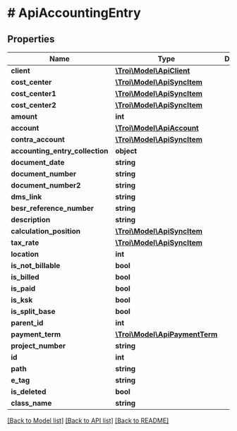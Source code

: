 # # ApiAccountingEntry

## Properties

Name | Type | Description | Notes
------------ | ------------- | ------------- | -------------
**client** | [**\Troi\Model\ApiClient**](ApiClient.md) |  | [optional]
**cost_center** | [**\Troi\Model\ApiSyncItem**](ApiSyncItem.md) |  | [optional]
**cost_center1** | [**\Troi\Model\ApiSyncItem**](ApiSyncItem.md) |  | [optional]
**cost_center2** | [**\Troi\Model\ApiSyncItem**](ApiSyncItem.md) |  | [optional]
**amount** | **int** |  | [optional]
**account** | [**\Troi\Model\ApiAccount**](ApiAccount.md) |  | [optional]
**contra_account** | [**\Troi\Model\ApiSyncItem**](ApiSyncItem.md) |  | [optional]
**accounting_entry_collection** | **object** |  | [optional]
**document_date** | **string** |  | [optional]
**document_number** | **string** |  | [optional]
**document_number2** | **string** |  | [optional]
**dms_link** | **string** |  | [optional]
**besr_reference_number** | **string** |  | [optional]
**description** | **string** |  | [optional]
**calculation_position** | [**\Troi\Model\ApiSyncItem**](ApiSyncItem.md) |  | [optional]
**tax_rate** | [**\Troi\Model\ApiSyncItem**](ApiSyncItem.md) |  | [optional]
**location** | **int** |  | [optional]
**is_not_billable** | **bool** |  | [optional]
**is_billed** | **bool** |  | [optional]
**is_paid** | **bool** |  | [optional]
**is_ksk** | **bool** |  | [optional]
**is_split_base** | **bool** |  | [optional]
**parent_id** | **int** |  | [optional]
**payment_term** | [**\Troi\Model\ApiPaymentTerm**](ApiPaymentTerm.md) |  | [optional]
**project_number** | **string** |  | [optional]
**id** | **int** |  | [optional]
**path** | **string** |  | [optional]
**e_tag** | **string** |  | [optional]
**is_deleted** | **bool** |  | [optional]
**class_name** | **string** |  | [optional]

[[Back to Model list]](../../README.md#models) [[Back to API list]](../../README.md#endpoints) [[Back to README]](../../README.md)

